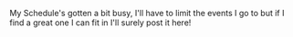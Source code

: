 My Schedule's gotten a bit busy, I'll have to limit the events I go to but if I find a great one I can fit in I'll surely post it here!

